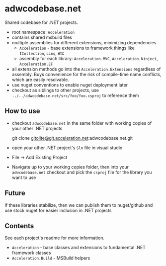 # adwcodebase.net

Shared codebase for .NET projects.

 * root namespace: `Acceleration`
 * contains shared msbuild files
 * multiple assemblies for different extensions, minimizing
   dependencies
    * `Acceleration` - base extensions to framework things like
      `ICollection`, `Linq`, etc
	* assembly for each library: `Acceleration.MVC`,
      `Acceleration.Ninject`, `Acceleration.EF`
 * all extension methods go into the `Acceleration.Extensions`
   regardless of assembly. Buys convenience for the risk of
   compile-time name conflicts, which are easily resolvable.
 * use nuget conventions to enable nuget deployment later
 * checkout as siblings to other projects, use `../../adwcodebase.net/src/foo/foo.csproj` to
   reference them 

## How to use

 * checkout `adwcodebase.net` in the same folder with working copies
   of your other .NET projects
    
	  git clone gitolite@git.acceleration.net:adwcodebase.net.git
	  
 * open your other .NET project's `Sln` file in visual studio
 * File -> Add Existing Project
 * Navigate up to your working copies folder, then into your
   `adwcodebase.net` checkout and pick the `csproj` file for the
   library you want to use
   
## Future

If these libraries stabilize, then we can publish them to nuget/github
and use stock nuget for easier inclusion in .NET projects
    
## Contents

See each project's readme for more information.

 * `Acceleration` - base classes and extensions to fundamental .NET
   framework classes
 * `Acceleration.Build` - MSBuild helpers
